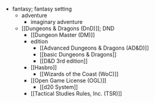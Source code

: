 - fantasy; fantasy setting
    - adventure
        - imaginary adventure
    - [[Dungeons & Dragons (DnD)]]; DND
        - [[Dungeon Master (DM)]]
        - edition
            - [[Advanced Dungeons & Dragons (AD&D)]]
            - [[basic Dungeons & Dragons]]
            - [[D&D 3rd edition]]
        - [[Hasbro]]
            - [[Wizards of the Coast (WoC)]]
        - [[Open Game License (OGL)]]
            - [[d20 System]]
        - [[Tactical Studies Rules, Inc. (TSR)]]
